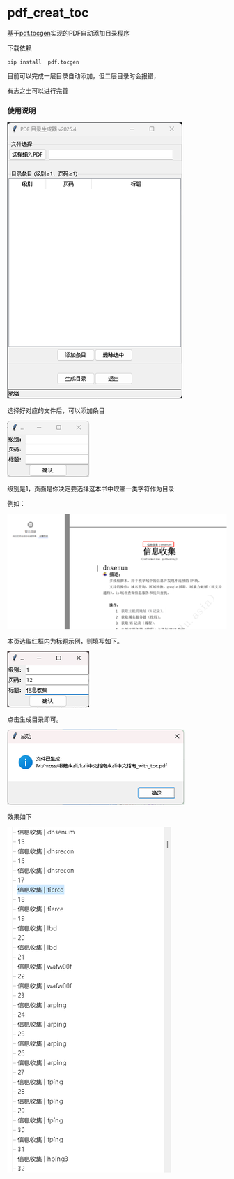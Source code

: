 # pdf_creat_toc

基于[pdf.tocgen](https://github.com/Krasjet/pdf.tocgen)实现的PDF自动添加目录程序

下载依赖

```
pip install  pdf.tocgen
```

目前可以完成一层目录自动添加，但二层目录时会报错，

有志之士可以进行完善

### 使用说明

![image-20250422191836019](README.assets/image-20250422191836019.png)

选择好对应的文件后，可以添加条目

![image-20250422191919436](README.assets/image-20250422191919436.png)

级别是1，页面是你决定要选择这本书中取哪一类字符作为目录

例如：

![image-20250422192051954](README.assets/image-20250422192051954.png)

本页选取红框内为标题示例，则填写如下。

![image-20250422192241503](README.assets/image-20250422192241503.png)

点击生成目录即可。

![image-20250422192520560](README.assets/image-20250422192520560.png)

效果如下

![image-20250422192555602](README.assets/image-20250422192555602.png)